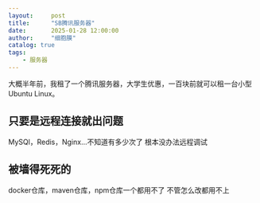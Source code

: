 ```yaml
---
layout:     post
title:      "SB腾讯服务器"
date:       2025-01-28 12:00:00
author:     "细胞膜"
catalog: true
tags:
    - 服务器
---
```


大概半年前，我租了一个腾讯服务器，大学生优惠，一百块前就可以租一台小型Ubuntu Linux。

## 只要是远程连接就出问题
MySQl，Redis，Nginx...不知道有多少次了
根本没办法远程调试

## 被墙得死死的
docker仓库，maven仓库，npm仓库一个都用不了
不管怎么改都用不上